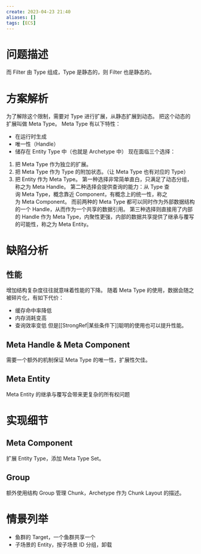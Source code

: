 ```yaml
---
create: 2023-04-23 21:40
aliases: []
tags: [ECS]
---
```

# 问题描述
而 Filter 由 Type 组成，Type 是静态的，则 Filter 也是静态的。
# 方案解析
为了解除这个限制，需要对 Type 进行扩展，从静态扩展到动态。
把这个动态的扩展叫做 Meta Type。
Meta Type 有以下特性：
- 在运行时生成
- 唯一性（Handle）
- 储存在 Entity Type 中（也就是 Archetype 中）
现在面临三个选择：
1. 把 Meta Type 作为独立的扩展。
2. 把 Meta Type 作为 Type 的附加状态。（让 Meta Type 也有对应的 Type）
3. 把 Entity 作为 Meta Type。
第一种选择非常简单直白，只满足了动态分组，称之为 Meta Handle。
第二种选择会提供查询的能力：从 Type 查询 Meta Type，概念靠近 Component，有概念上的统一性，称之为 Meta Component。
而前两种的 Meta Type 都可以同时作为外部数据结构的一个 Handle，从而作为一个共享的数据引用。
第三种选择则直接用了内部的 Handle 作为 Meta Type，内聚性更强，内部的数据共享提供了继承与覆写的可能性，称之为 Meta Entity。
# 缺陷分析
## 性能
增加结构复杂度往往就意味着性能的下降。
随着 Meta Type 的使用，数据会随之被碎片化，有如下代价：
- 缓存命中率降低
- 内存消耗变高
- 查询效率变低
但是[[StrongRef|某些条件下]]聪明的使用也可以提升性能。
## Meta Handle & Meta Component
需要一个额外的机制保证 Meta Type 的唯一性，扩展性欠佳。
## Meta Entity
Meta Entity 的继承与覆写会带来更复杂的所有权问题
# 实现细节
## Meta Component
扩展 Entity Type，添加 Meta Type Set。
## Group
额外使用结构 Group 管理 Chunk，Archetype 作为 Chunk Layout 的描述。
# 情景列举
- 鱼群的 Target，一个鱼群共享一个
- 子场景的 Entity，按子场景 ID 分组，卸载